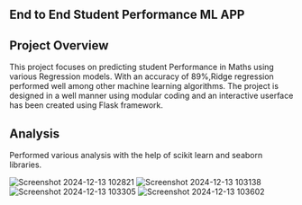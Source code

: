 ## End to End Student Performance ML APP

## Project Overview
This project focuses on predicting student Performance in Maths using various Regression models. With an accuracy of 89%,Ridge regression performed well among other machine learning algorithms. The project is designed in a well manner using modular coding and an interactive userface has been created using Flask framework.

## Analysis
Performed various analysis with the help of scikit learn and seaborn libraries.

![Screenshot 2024-12-13 102821](https://github.com/user-attachments/assets/5e86073b-337e-4cd2-bba1-290ed9ae7e3a)
![Screenshot 2024-12-13 103138](https://github.com/user-attachments/assets/2433fa89-689e-4681-b116-d57a8f5f5a3e)
![Screenshot 2024-12-13 103305](https://github.com/user-attachments/assets/6504146c-1157-4235-afb9-301e9a2f6948)
![Screenshot 2024-12-13 103602](https://github.com/user-attachments/assets/0356f94b-87ad-479e-b62e-f251410a01eb)
  
